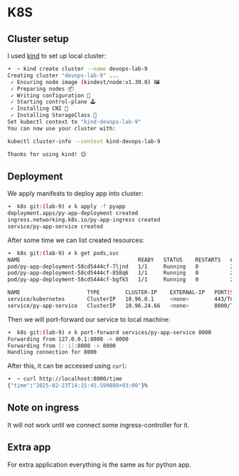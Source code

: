 # K8S

## Cluster setup

I used [kind](https://kind.sigs.k8s.io/) to set up local cluster:
```bash
➜  ~ kind create cluster --name devops-lab-9
Creating cluster "devops-lab-9" ...
 ✓ Ensuring node image (kindest/node:v1.30.0) 🖼
 ✓ Preparing nodes 📦
 ✓ Writing configuration 📜
 ✓ Starting control-plane 🕹️
 ✓ Installing CNI 🔌
 ✓ Installing StorageClass 💾
Set kubectl context to "kind-devops-lab-9"
You can now use your cluster with:

kubectl cluster-info --context kind-devops-lab-9

Thanks for using kind! 😊
```

## Deployment

We apply manifests to deploy app into cluster:
```bash
➜  k8s git:(lab-9) ✗ k apply -f pyapp
deployment.apps/py-app-deployment created
ingress.networking.k8s.io/py-app-ingress created
service/py-app-service created
```

After some time we can list created resources:
```bash
➜  k8s git:(lab-9) ✗ k get pods,svc
NAME                                     READY   STATUS    RESTARTS   AGE
pod/py-app-deployment-58cd5444cf-7ljnd   1/1     Running   0          20s
pod/py-app-deployment-58cd5444cf-858q6   1/1     Running   0          20s
pod/py-app-deployment-58cd5444cf-bgfk5   1/1     Running   0          20s

NAME                     TYPE        CLUSTER-IP    EXTERNAL-IP   PORT(S)    AGE
service/kubernetes       ClusterIP   10.96.0.1     <none>        443/TCP    15m
service/py-app-service   ClusterIP   10.96.24.66   <none>        8000/TCP   20s
```

Then we will port-forward our service to local machine:
```bash
➜  k8s git:(lab-9) ✗ k port-forward services/py-app-service 8000
Forwarding from 127.0.0.1:8000 -> 8000
Forwarding from [::1]:8000 -> 8000
Handling connection for 8000
```

After this, it can be accessed using `curl`:
```bash
➜  ~ curl http://localhost:8000/time
{"time":"2025-02-23T14:15:45.599888+03:00"}%
```

## Note on ingress
It will not work until we connect some ingress-controller for it.

## Extra app

For extra application everything is the same as for python app.
